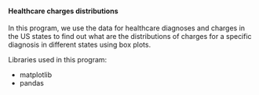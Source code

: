 #### Healthcare charges distributions

In this program, we use the data for healthcare diagnoses and charges in the US states to find out what are the
distributions of charges for a specific diagnosis in different states using box plots.

Libraries used in this program:

- matplotlib
- pandas
